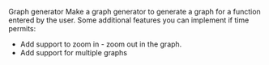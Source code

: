 Graph generator
Make a graph generator to generate a graph for a function entered by the user. Some additional features you can implement if time permits:

- Add support to zoom in - zoom out in the graph.
- Add support for multiple graphs
